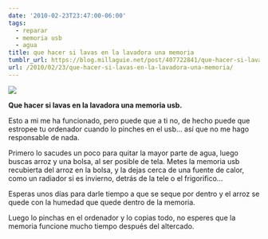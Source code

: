 ```yaml
---
date: '2010-02-23T23:47:00-06:00'
tags:
  - reparar
  - memoria usb
  - agua
title: que hacer si lavas en la lavadora una memoria
tumblr_url: https://blog.millaguie.net/post/407722841/que-hacer-si-lavas-en-la-lavadora-una-memoria
url: /2010/02/23/que-hacer-si-lavas-en-la-lavadora-una-memoria/
---
```


 ![](/tumblr_files/tumblr_kybgmrxl7O1qa32dco1_1280.jpg)  

**Que hacer si lavas en la lavadora una memoria usb.**

Esto a mi me ha funcionado, pero puede que a ti no, de hecho puede que estropee tu ordenador cuando lo pinches en el usb… así que no me hago responsable de nada.

Primero lo sacudes un poco para quitar la mayor parte de agua, luego buscas arroz y una bolsa, al ser posible de tela. Metes la memoria usb recubierta del arroz en la bolsa, y la dejas cerca de una fuente de calor, como un radiador si es invierno, detrás de la tele o el frigorifico…

Esperas unos días para darle tiempo a que se seque por dentro y el arroz se quede con la humedad que quede dentro de la memoria.

Luego lo pinchas en el ordenador y lo copias todo, no esperes que la memoria funcione mucho tiempo después del altercado.